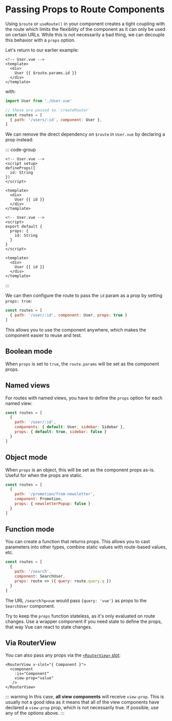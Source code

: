 # Passing Props to Route Components

<VueSchoolLink
  href="https://vueschool.io/lessons/route-props"
  title="Learn how to pass props to route components"
/>

Using `$route` or `useRoute()` in your component creates a tight coupling with the route which limits the flexibility of the component as it can only be used on certain URLs. While this is not necessarily a bad thing, we can decouple this behavior with a `props` option.

Let's return to our earlier example:

```vue
<!-- User.vue -->
<template>
  <div>
    User {{ $route.params.id }}
  </div>
</template>
```

with:

```js
import User from './User.vue'

// these are passed to `createRouter`
const routes = [
  { path: '/users/:id', component: User },
]
```

We can remove the direct dependency on `$route` in `User.vue` by declaring a prop instead:

::: code-group

```vue [Composition API]
<!-- User.vue -->
<script setup>
defineProps({
  id: String
})
</script>

<template>
  <div>
    User {{ id }}
  </div>
</template>
```

```vue [Options API]
<!-- User.vue -->
<script>
export default {
  props: {
    id: String
  }
}
</script>

<template>
  <div>
    User {{ id }}
  </div>
</template>
```

:::

We can then configure the route to pass the `id` param as a prop by setting `props: true`:

```js
const routes = [
  { path: '/user/:id', component: User, props: true }
]
```

This allows you to use the component anywhere, which makes the component easier to reuse and test.

## Boolean mode

When `props` is set to `true`, the `route.params` will be set as the component props.

## Named views

For routes with named views, you have to define the `props` option for each named view:

```js
const routes = [
  {
    path: '/user/:id',
    components: { default: User, sidebar: Sidebar },
    props: { default: true, sidebar: false }
  }
]
```

## Object mode

When `props` is an object, this will be set as the component props as-is. Useful for when the props are static.

```js
const routes = [
  {
    path: '/promotion/from-newsletter',
    component: Promotion,
    props: { newsletterPopup: false }
  }
]
```

## Function mode

You can create a function that returns props. This allows you to cast parameters into other types, combine static values with route-based values, etc.

```js
const routes = [
  {
    path: '/search',
    component: SearchUser,
    props: route => ({ query: route.query.q })
  }
]
```

The URL `/search?q=vue` would pass `{query: 'vue'}` as props to the `SearchUser` component.

Try to keep the `props` function stateless, as it's only evaluated on route changes. Use a wrapper component if you need state to define the props, that way Vue can react to state changes.

## Via RouterView

You can also pass any props via the [`<RouterView>` slot](../advanced/router-view-slot):

```vue-html
<RouterView v-slot="{ Component }">
  <component
    :is="Component"
    view-prop="value"
   />
</RouterView>
```

::: warning
In this case, **all view components** will receive `view-prop`. This is usually not a good idea as  it means that all of the view components have declared a `view-prop` prop, which is not necessarily true. If possible, use any of the options above.
:::
